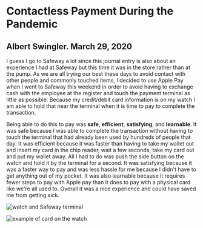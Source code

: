 # Contactless Payment During the Pandemic
## Albert Swingler. March 29, 2020

I guess I go to Safeway a lot since this journal entry is also about an experience I had at Safeway but this time it was in the store rather than at the pump. As we are all trying our best these days to avoid contact with other people and commonly touched items, I decided to use Apple Pay when I went to Safeway this weekend in order to avoid having to exchange cash with the employee at the register and touch the payment terminal as little as possible. Because my credit/debit card information is on my watch I am able to hold that near the terminal when it is time to pay to complete the transaction.

Being able to do this to pay was **safe**, **efficient**, **satisfying**, and **learnable**. It was safe because I was able to complete the transaction without having to touch the terminal that had already been used by hundreds of people that day. It was efficient because it was faster than having to take my wallet out and insert my card in the chip reader, wait a few seconds, take my card out and put my wallet away. All I had to do was push the side button on the watch and hold it by the terminal for a second. It was satisfying because it was a faster way to pay and was less hassle for me because I didn't have to get anything out of my pocket. It was also learnable because it requires fewer steps to pay with Apple pay than it does to pay with a physical card like we're all used to. Overall it was a nice experience and could have saved me from getting sick.

![watch and Safeway terminal](https://images.techhive.com/images/article/2015/05/apple_watch_apple_pay-100583879-large.jpg)

![example of card on the watch](https://www.imore.com/sites/imore.com/files/styles/xlarge/public/field/image/2015/04/apple-pay-watch-store-hero.jpg?itok=hfHoC7Vi)
